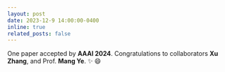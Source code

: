 ```yaml
---
layout: post
date: 2023-12-9 14:00:00-0400
inline: true
related_posts: false
---
```


One paper accepted by **AAAI 2024**. Congratulations to collaborators **Xu Zhang**, and Prof. **Mang Ye**.  :sparkles: :smile:
